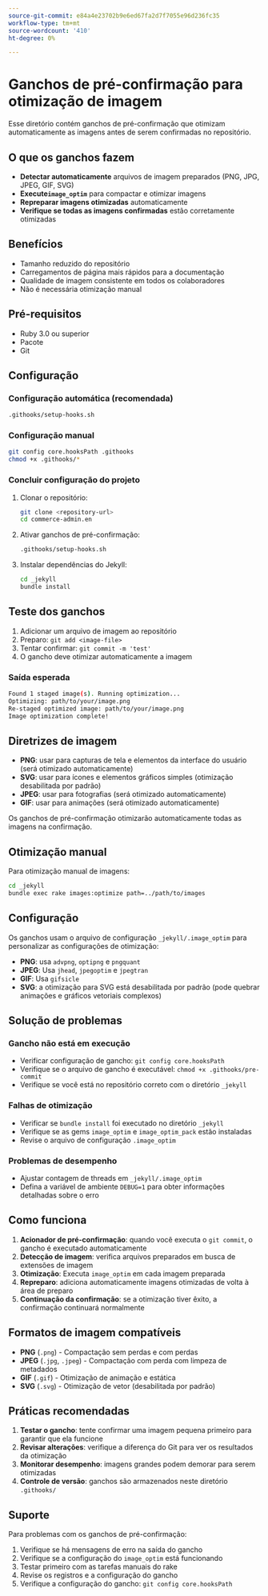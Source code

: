 ```yaml
---
source-git-commit: e84a4e23702b9e6ed67fa2d7f7055e96d236fc35
workflow-type: tm+mt
source-wordcount: '410'
ht-degree: 0%

---
```

# Ganchos de pré-confirmação para otimização de imagem

Esse diretório contém ganchos de pré-confirmação que otimizam automaticamente as imagens antes de serem confirmadas no repositório.

## O que os ganchos fazem

- **Detectar automaticamente** arquivos de imagem preparados (PNG, JPG, JPEG, GIF, SVG)
- **Execute`image_optim`** para compactar e otimizar imagens
- **Repreparar imagens otimizadas** automaticamente
- **Verifique se todas as imagens confirmadas** estão corretamente otimizadas

## Benefícios

- Tamanho reduzido do repositório
- Carregamentos de página mais rápidos para a documentação
- Qualidade de imagem consistente em todos os colaboradores
- Não é necessária otimização manual

## Pré-requisitos

- Ruby 3.0 ou superior
- Pacote
- Git

## Configuração

### Configuração automática (recomendada)

```bash
.githooks/setup-hooks.sh
```

### Configuração manual

```bash
git config core.hooksPath .githooks
chmod +x .githooks/*
```

### Concluir configuração do projeto

1. Clonar o repositório:

   ```bash
   git clone <repository-url>
   cd commerce-admin.en
   ```

2. Ativar ganchos de pré-confirmação:

   ```bash
   .githooks/setup-hooks.sh
   ```

3. Instalar dependências do Jekyll:

   ```bash
   cd _jekyll
   bundle install
   ```

## Teste dos ganchos

1. Adicionar um arquivo de imagem ao repositório
2. Preparo: `git add <image-file>`
3. Tentar confirmar: `git commit -m 'test'`
4. O gancho deve otimizar automaticamente a imagem

### Saída esperada

```bash
Found 1 staged image(s). Running optimization...
Optimizing: path/to/your/image.png
Re-staged optimized image: path/to/your/image.png
Image optimization complete!
```

## Diretrizes de imagem

- **PNG**: usar para capturas de tela e elementos da interface do usuário (será otimizado automaticamente)
- **SVG**: usar para ícones e elementos gráficos simples (otimização desabilitada por padrão)
- **JPEG**: usar para fotografias (será otimizado automaticamente)
- **GIF**: usar para animações (será otimizado automaticamente)

Os ganchos de pré-confirmação otimizarão automaticamente todas as imagens na confirmação.

## Otimização manual

Para otimização manual de imagens:

```bash
cd _jekyll
bundle exec rake images:optimize path=../path/to/images
```

## Configuração

Os ganchos usam o arquivo de configuração `_jekyll/.image_optim` para personalizar as configurações de otimização:

- **PNG**: usa `advpng`, `optipng` e `pngquant`
- **JPEG**: Usa `jhead`, `jpegoptim` e `jpegtran`
- **GIF**: Usa `gifsicle`
- **SVG**: a otimização para SVG está desabilitada por padrão (pode quebrar animações e gráficos vetoriais complexos)

## Solução de problemas

### Gancho não está em execução

- Verificar configuração de gancho: `git config core.hooksPath`
- Verifique se o arquivo de gancho é executável: `chmod +x .githooks/pre-commit`
- Verifique se você está no repositório correto com o diretório `_jekyll`

### Falhas de otimização

- Verificar se `bundle install` foi executado no diretório `_jekyll`
- Verifique se as gems `image_optim` e `image_optim_pack` estão instaladas
- Revise o arquivo de configuração `.image_optim`

### Problemas de desempenho

- Ajustar contagem de threads em `_jekyll/.image_optim`
- Defina a variável de ambiente `DEBUG=1` para obter informações detalhadas sobre o erro

## Como funciona

1. **Acionador de pré-confirmação**: quando você executa o `git commit`, o gancho é executado automaticamente
2. **Detecção de imagem**: verifica arquivos preparados em busca de extensões de imagem
3. **Otimização**: Executa `image_optim` em cada imagem preparada
4. **Repreparo**: adiciona automaticamente imagens otimizadas de volta à área de preparo
5. **Continuação da confirmação**: se a otimização tiver êxito, a confirmação continuará normalmente

## Formatos de imagem compatíveis

- **PNG** (`.png`) - Compactação sem perdas e com perdas
- **JPEG** (`.jpg`, `.jpeg`) - Compactação com perda com limpeza de metadados
- **GIF** (`.gif`) - Otimização de animação e estática
- **SVG** (`.svg`) - Otimização de vetor (desabilitada por padrão)

## Práticas recomendadas

1. **Testar o gancho**: tente confirmar uma imagem pequena primeiro para garantir que ela funcione
2. **Revisar alterações**: verifique a diferença do Git para ver os resultados da otimização
3. **Monitorar desempenho**: imagens grandes podem demorar para serem otimizadas
4. **Controle de versão**: ganchos são armazenados neste diretório `.githooks/`

## Suporte

Para problemas com os ganchos de pré-confirmação:

1. Verifique se há mensagens de erro na saída do gancho
2. Verifique se a configuração do `image_optim` está funcionando
3. Testar primeiro com as tarefas manuais do rake
4. Revise os registros e a configuração do gancho
5. Verifique a configuração do gancho: `git config core.hooksPath`
